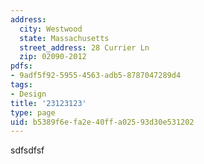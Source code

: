 ```yaml
---
address:
  city: Westwood
  state: Massachusetts
  street_address: 28 Currier Ln
  zip: 02090-2012
pdfs:
- 9adf5f92-5955-4563-adb5-8787047289d4
tags:
- Design
title: '23123123'
type: page
uid: b5389f6e-fa2e-40ff-a025-93d30e531202
---
```

sdfsdfsf
